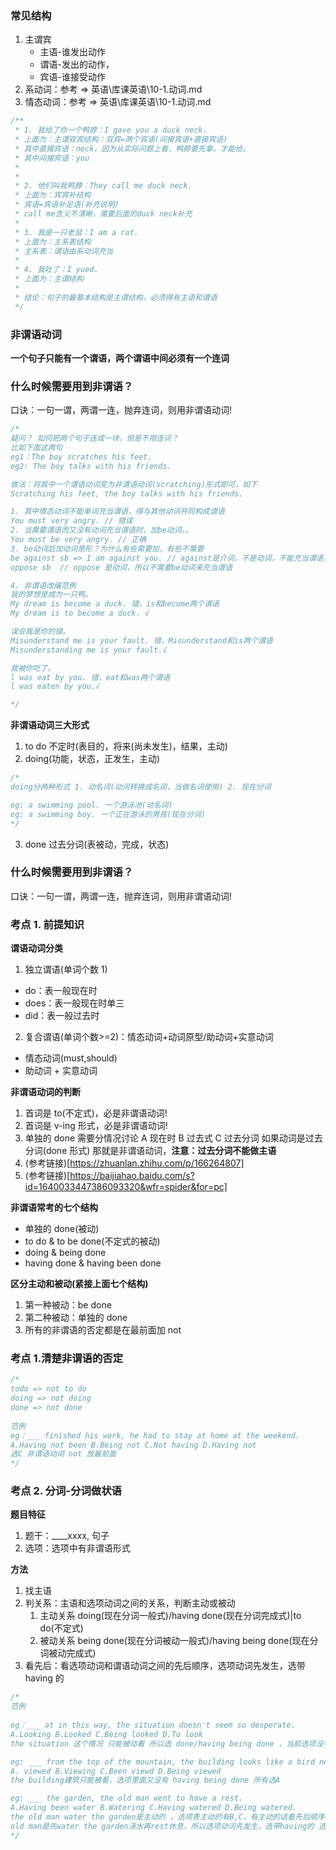 ### 常见结构

1. 主谓宾
   - 主语-谁发出动作
   - 谓语-发出的动作，
   - 宾语-谁接受动作
2. 系动词：参考 => 英语\库课英语\10-1.动词.md
3. 情态动词：参考 => 英语\库课英语\10-1.动词.md

```js
/**
 * 1. 我给了你一个鸭脖：I gave you a duck neck.
 * 上面为：主谓双宾结构：双宾=两个宾语(间接宾语+直接宾语)
 * 其中直接宾语：neck，因为从实际问题上看，鸭脖要先拿，才能给。
 * 其中间接宾语：you
 *
 *
 * 2. 他们叫我鸭脖：They call me duck neck.
 * 上面为：宾宾补结构
 * 宾语=宾语补足语(补充说明)
 * call me含义不清晰，需要后面的duck neck补充
 *
 * 3. 我是一只老鼠：I am a rat.
 * 上面为：主系表结构
 * 主系表：谓语由系动词充当
 *
 * 4. 我吐了：I yued.
 * 上面为：主谓结构
 *
 * 结论：句子的最基本结构是主谓结构，必须得有主语和谓语
 */
```

### 非谓语动词

**一个句子只能有一个谓语，两个谓语中间必须有一个连词**

### 什么时候需要用到非谓语？

口诀：一句一谓，两谓一连，抛弃连词，则用非谓语动词!

```js
/*
疑问？ 如何把两个句子连成一块，但是不用连词？
比如下面这两句
eg1：The boy scratches his feet.
eg2: The boy talks with his friends.

做法：将其中一个谓语动词变为非谓语动词(scratching)形式即可，如下
Scratching his feet, the boy talks with his friends.

1. 其中情态动词不能单词充当谓语，得与其他动词共同构成谓语
You must very angry. // 错误
2. 当需要谓语而又没有动词充当谓语时，加be动词，。
You must be very angry. // 正确
3. be动词后加动词原形？为什么有些需要加，有些不需要
be against sb => I am against you. // against是介词，不是动词，不能充当谓语，所以需要加be
oppose sb  // oppose 是动词，所以不需要be动词来充当谓语

4. 非谓语改编范例
我的梦想是成为一只鸭。
My dream is become a duck. 错，is和become两个谓语
My dream is to become a duck. √

误会我是你的错。
Misunderstand me is your fault. 错，Misunderstand和is两个谓语
Misunderstanding me is your fault.√

我被你吃了。
l was eat by you. 错，eat和was两个谓语
l was eaten by you.√

*/
```

**非谓语动词三大形式**

1. to do 不定时(表目的，将来(尚未发生)，结果，主动)
2. doing(功能，状态，正发生，主动)

```js
/*
doing分两种形式 1. 动名词(动词转换成名词，当做名词使用) 2. 现在分词

eg: a swimming pool. 一个游泳池(动名词)
eg: a swimming boy. 一个正在游泳的男孩(现在分词)
*/
```

3. done 过去分词(表被动，完成，状态)

### 什么时候需要用到非谓语？

口诀：一句一谓，两谓一连，抛弃连词，则用非谓语动词!

### 考点 1. 前提知识

**谓语动词分类**

1. 独立谓语(单词个数 1)

- do：表一般现在时
- does：表一般现在时单三
- did：表一般过去时

2. 复合谓语(单词个数>=2)：情态动词+动词原型/助动词+实意动词

- 情态动词(must,should)
- 助动词 + 实意动词

**非谓语动词的判断**

1. 首词是 to(不定式)，必是非谓语动词!
2. 首词是 v-ing 形式，必是非谓语动词!
3. 单独的 done 需要分情况讨论 A 现在时 B 过去式 C 过去分词
   如果动词是过去分词(done 形式) 那就是非谓语动词，**注意：过去分词不能做主语**
4. (参考链接)[https://zhuanlan.zhihu.com/p/166264807]
5. (参考链接)[https://baijiahao.baidu.com/s?id=1640033447386093320&wfr=spider&for=pc]

**非谓语常考的七个结构**

- 单独的 done(被动)
- to do & to be done(不定式的被动)
- doing & being done
- having done & having been done

**区分主动和被动(紧接上面七个结构)**

1. 第一种被动：be done
2. 第二种被动：单独的 done
3. 所有的非谓语的否定都是在最前面加 not

### 考点 1.清楚非谓语的否定

```js
/*
todo => not to do
doing => not doing
done => not done
 
范例
eg：___ finished his work, he had to stay at home at the weekend. 
A.Having not been B.Being not C.Not having D.Having not
选C 非谓语动词 not 放最前面
*/
```

### 考点 2. 分词-分词做状语

**题目特征**

1. 题干：\_\_\_\_xxxx, 句子
2. 选项：选项中有非谓语形式

**方法**

1. 找主语
2. 判关系：主语和选项动词之间的关系，判断主动或被动
   1. 主动关系 doing(现在分词一般式)/having done(现在分词完成式)|to do(不定式)
   1. 被动关系 being done(现在分词被动一般式)/having being done(现在分词被动完成式)
3. 看先后：看选项动词和谓语动词之间的先后顺序，选项动词先发生，选带 having 的

```js
/*
范例 
 
eg：___ at in this way, the situation doesn't seem so desperate. 
A.Looking B.Looked C.Being looked D.To look
the situation 这个情况 只能被动看 所以选 done/having being done ，当前选项没有having being done 所以选B

eg: ___ from the top of the mountain, the building looks like a bird nest.
A. viewed B.Viewing C.Been viewd D.Being viewed
the building建筑只能被看，选项里面又没有 having being done 所有选A

eg: ___ the garden, the old man went to have a rest.
A.Having been water B.Watering C.Having watered D.Being watered.
the old man water the garden是主动的 ，选项表主动的有B,C，有主动的话看先后顺序
old man是先water the garden浇水再rest休息，所以选项动词先发生，选带having的 选C
*/
```
